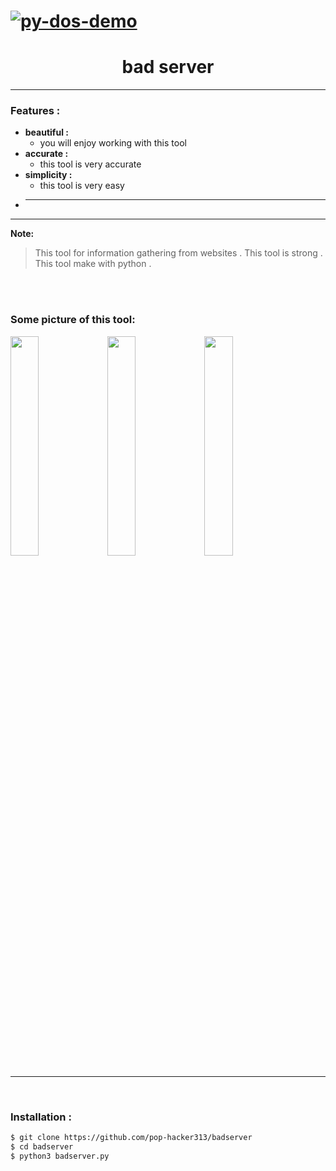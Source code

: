 <h1><a href="https://github.com/pop-hacker313/badserver"><img src="https://github.com/user-attachments/assets/dadaf61e-2544-470d-b3a5-7c25e002c4d9" alt="py-dos-demo"></a></h1>
<h1 align="center">bad server</h1>

<hr>

### Features :
- **beautiful :**
  - you will enjoy working with this tool
- **accurate :**
  - this tool is very accurate
- **simplicity :**
  - this tool is very easy
- ****

<hr>

**Note:**
>This tool for information gathering from websites . This tool is strong . This tool make with python .

<br>
<br>

### Some picture of this tool:
<img width="30%" src="https://github.com/user-attachments/assets/8de6268b-3df2-49d3-bace-78602a3887f1">
<!-- <img width="25%" src="https://github.com/user-attachments/assets/f414df86-61da-410e-9d56-26381a08744e"> -->
<img width="30%" src="https://github.com/user-attachments/assets/bef69cba-3f1c-41fc-b580-3ae2a77e237c">
<img width="30%" src="https://github.com/user-attachments/assets/064561e9-59f8-4452-8e32-b69843c6f4c7">
<br>
<hr>
<br>

### Installation :
```bash
$ git clone https://github.com/pop-hacker313/badserver
$ cd badserver
$ python3 badserver.py
```
